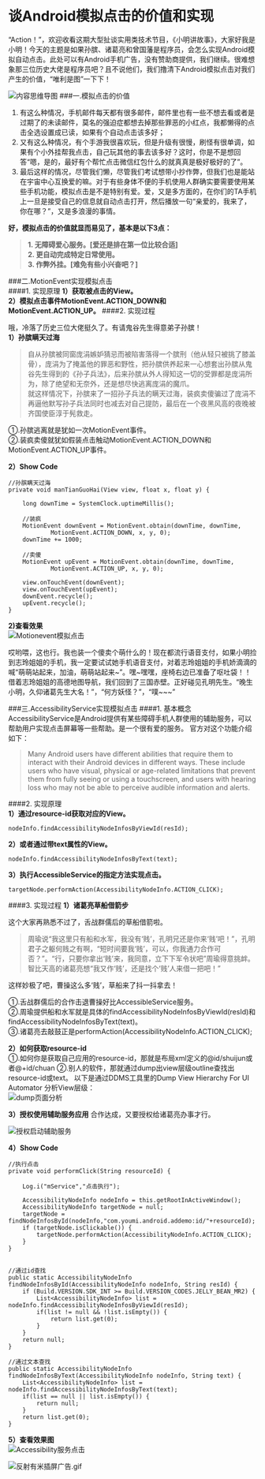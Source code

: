 # 谈Android模拟点击的价值和实现
“Action！”，欢迎收看这期大型扯谈实用类技术节目，《小明讲故事》，大家好我是小明！今天的主题是如果孙膑、诸葛亮和曾国藩是程序员，会怎么实现Android模拟自动点击。此处可以有Android手机广告，没有赞助商提供，我们继续。很难想象那三位历史大佬是程序员吧？且不说他们，我们撸清下Android模拟点击对我们产生的价值，“唯利是图”一下下！

![内容思维导图](http://upload-images.jianshu.io/upload_images/1252638-a3890571d7675936.png?imageMogr2/auto-orient/strip%7CimageView2/2/w/1240)
###一.模拟点击的价值
1. 有这么种情况，手机邮件每天都有很多邮件，邮件里也有一些不想去看或者是过期了的未读邮件，莫名的强迫症都想去掉那些罪恶的小红点，我都懒得的点击全选设置成已读，如果有个自动点击该多好；  
2. 又有这么种情况，有个手游我很喜欢玩，但是升级有很慢，刷怪有很单调，如果有个小外挂帮我点击，自己玩其他的事去该多好？这时，你是不是想回答“嗯，是的，最好有个帮忙点击微信红包什么的就真真是极好极好的了”。
3. 最后这样的情况，尽管我们懒，尽管我们考试想带小抄作弊，但我们也是能站在宇宙中心互换爱的嘛。对于有些身体不便的手机使用人群确实要需要使用某些手机功能，模拟点击是不是特别有爱。爱，又是多方面的，在你们的TA手机上一旦是接受自己的信息就自动点击打开，然后播放一句“亲爱的，我来了，你在哪？”，又是多浪漫的事情。

**好，模拟点击的价值就显而易见了，基本是以下3点：**
>**1. 无障碍爱心服务。[爱还是排在第一位比较合适]**  
**2. 更自动完成特定日常使用。**  
**3. 作弊外挂。[难免有些小兴奋吧？]**

###二.MotionEvent实现模拟点击  
####1. 实现原理
**1）获取被点击的View。**  
**2）模拟点击事件MotionEvent.ACTION_DOWN和MotionEvent.ACTION_UP。**
####2. 实现过程

哦，冷落了历史三位大佬挺久了。有请鬼谷先生得意弟子孙膑！  
**1）孙膑瞒天过海**
>自从孙膑被同窗庞涓嫉妒猜忌而被陷害落得一个膑刑（他从轻只被挑了膝盖骨），庞涓为了掩盖他的罪恶和野性，把孙膑供养起来一心想套出孙膑从鬼谷先生得到的《孙子兵法》，后来孙膑从外人得知这一切的受罪都是庞涓所为，除了绝望和无奈外，还是想尽快逃离庞涓的魔爪。  
就这样情况下，孙膑来了一招孙子兵法的瞒天过海，装疯卖傻骗过了庞涓不再逼他默写孙子兵法同时也减去对自己提防，最后在一个夜黑风高的夜晚被齐国使臣淳于髡救走。

①.孙膑逃离就是犹如一次MotionEvent事件。  
②.装疯卖傻就犹如假装点击触动MotionEvent.ACTION_DOWN和MotionEvent.ACTION_UP事件。  
  
**2）Show Code**  
	
	//孙膑瞒天过海
	private void manTianGuoHai(View view, float x, float y) {

		long downTime = SystemClock.uptimeMillis();
		
		//装疯
		MotionEvent downEvent = MotionEvent.obtain(downTime, downTime,
				MotionEvent.ACTION_DOWN, x, y, 0);
		downTime += 1000;
		
		//卖傻
		MotionEvent upEvent = MotionEvent.obtain(downTime, downTime,
				MotionEvent.ACTION_UP, x, y, 0);
				
		view.onTouchEvent(downEvent);
		view.onTouchEvent(upEvent);
		downEvent.recycle();
		upEvent.recycle();
	}
**2)查看效果**  
![Motionevent模拟点击](http://upload-images.jianshu.io/upload_images/1252638-5c0464dc630a06fe.gif?imageMogr2/auto-orient/strip)

哎哟喂，这也行。我也装一个傻卖个萌什么的！现在都流行语音支付，如果小明捡到志玲姐姐的手机，我一定要试试她手机语音支付，对着志玲姐姐的手机娇滴滴的喊“萌萌站起来，加油，萌萌站起来~”。嘿~嘿嘿，座椅右边已准备了呕吐袋！！借着志玲姐姐的高德地图导航，我们回到了三国赤壁。正好碰见孔明先生。“晚生小明，久仰诸葛先生大名！”，“何方妖怪？”，“噗~~~”

###三.AccessibilityService实现模拟点击
####1. 基本概念
AccessibilityService是Android提供有某些障碍手机人群使用的辅助服务，可以帮助用户实现点击屏幕等一些帮助。是一个很有爱的服务。
官方对这个功能介绍如下：  
>Many Android users have different abilities that require them to interact with their Android devices in different ways. These include users who have visual, physical or age-related limitations that prevent them from fully seeing or using a touchscreen, and users with hearing loss who may not be able to perceive audible information and alerts.     
  
####2. 实现原理  
**1）通过resource-id获取对应的View。**  

	nodeInfo.findAccessibilityNodeInfosByViewId(resId);  

**2）或者通过带text属性的View。**  
	
	nodeInfo.findAccessibilityNodeInfosByText(text);
	
**3）执行AccessibleService的指定方法实现点击。**
	
	targetNode.performAction(AccessibilityNodeInfo.ACTION_CLICK);

####3. 实现过程
**1）诸葛亮草船借箭步**  

这个大家再熟悉不过了，舌战群儒后的草船借箭啦。
>周瑜说“我这里只有船和水军，我没有‘贱’，孔明兄还是你来‘贱’吧！”，孔明君子之躯何贱之有啊，“短时间要我‘贱’，可以，你我通力合作可否？”。“行，只要你拿出‘贱’来，我同意，立下下军令状吧”周瑜得意挑衅。智比天高的诸葛亮想“我又作‘贱’，还是找个‘贱’人来借一把吧！”    

这样妙极了吧，曹操这么多‘贱’，草船来了抖一抖拿去！

①.舌战群儒后的合作击退曹操好比AccessibleService服务。  
②.周瑜提供船和水军就是具体的findAccessibilityNodeInfosByViewId(resId)和findAccessibilityNodeInfosByText(text)。  
③.诸葛亮去敲鼓正是performAction(AccessibilityNodeInfo.ACTION_CLICK);  

**2）如何获取resource-id**  
①.如何你是获取自己应用的resource-id，那就是布局xml定义的@id/shuijun或者@+id/chuan
②.别人的软件，那就通过dump出view层级outline查找出resource-id或text。
以下是通过DDMS工具里的Dump View Hierarchy For UI Automator 分析View层级：  
![dump页面分析](http://upload-images.jianshu.io/upload_images/1252638-6967e80e0591e15a.png?imageMogr2/auto-orient/strip%7CimageView2/2/w/1240)

**3）授权使用辅助服务应用**
合作达成，又要授权给诸葛亮办事才行。

![授权启动辅助服务](http://upload-images.jianshu.io/upload_images/1252638-0c2fe431c8d82ee3.png?imageMogr2/auto-orient/strip%7CimageView2/2/w/1240)  

**4）Show Code**
	
	//执行点击
    private void performClick(String resourceId) {

        Log.i("mService","点击执行");

        AccessibilityNodeInfo nodeInfo = this.getRootInActiveWindow();
        AccessibilityNodeInfo targetNode = null;
        targetNode = findNodeInfosById(nodeInfo,"com.youmi.android.addemo:id/"+resourceId);
        if (targetNode.isClickable()) {
            targetNode.performAction(AccessibilityNodeInfo.ACTION_CLICK);
        }
    }


    //通过id查找
    public static AccessibilityNodeInfo findNodeInfosById(AccessibilityNodeInfo nodeInfo, String resId) {
        if (Build.VERSION.SDK_INT >= Build.VERSION_CODES.JELLY_BEAN_MR2) {
            List<AccessibilityNodeInfo> list = nodeInfo.findAccessibilityNodeInfosByViewId(resId);
            if(list != null && !list.isEmpty()) {
                return list.get(0);
            }
        }
        return null;
    }
    
    //通过文本查找
    public static AccessibilityNodeInfo findNodeInfosByText(AccessibilityNodeInfo nodeInfo, String text) {
        List<AccessibilityNodeInfo> list = nodeInfo.findAccessibilityNodeInfosByText(text);
        if(list == null || list.isEmpty()) {
            return null;
        }
        return list.get(0);
    }  
  
**5）查看效果图**  
![Accessibility服务点击](http://upload-images.jianshu.io/upload_images/1252638-96b753c8eab31a0a.gif?imageMogr2/auto-orient/strip)  
  
![反射有米插屏广告.gif](http://upload-images.jianshu.io/upload_images/1252638-87297809ad8c1077.gif?imageMogr2/auto-orient/strip)